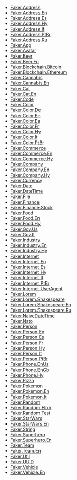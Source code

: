 <!-- A -->

- [Faker.Address](lib/faker/address.ex)
- [Faker.Address.En](lib/faker/address/en.ex)
- [Faker.Address.Es](lib/faker/address/es.ex)
- [Faker.Address.Hy](lib/faker/address/hy.ex)
- [Faker.Address.It](lib/faker/address/it.ex)
- [Faker.Address.PtBr](lib/faker/address/pt_br.ex)
- [Faker.Address.Ru](lib/faker/address/ru.ex)
- [Faker.App](lib/faker/app.ex)
- [Faker.Avatar](lib/faker/avatar.ex)
  <!-- B -->
- [Faker.Beer](lib/faker/beer.ex)
- [Faker.Beer.En](lib/faker/beer/en.ex)
- [Faker.Blockchain.Bitcoin](lib/faker/bitcoin.ex)
- [Faker.Blockchain.Ethereum](lib/faker/blockchain/ethereum.ex)
  <!-- C -->
- [Faker.Cannabis](lib/faker/cannabis.ex)
- [Faker.Cannabis.En](lib/faker/cannabis/en.ex)
- [Faker.Cat](lib/faker/cat.ex)
- [Faker.Cat.En](lib/faker/cat/en.ex)
- [Faker.Code](lib/faker/code.ex)
- [Faker.Color](lib/faker/color.ex)
- [Faker.Color.De](lib/faker/color/de.ex)
- [Faker.Color.En](lib/faker/color/en.ex)
- [Faker.Color.Es](lib/faker/color/es.ex)
- [Faker.Color.Fr](lib/faker/color/fr.ex)
- [Faker.Color.Hy](lib/faker/color/hy.ex)
- [Faker.Color.It](lib/faker/color/it.ex)
- [Faker.Color.PtBr](lib/faker/color/pt_br.ex)
- [Faker.Commerce](lib/faker/commerce.ex)
- [Faker.Commerce.En](lib/faker/commerce/en.ex)
- [Faker.Commerce.Hy](lib/faker/commerce/hy.ex)
- [Faker.Company](lib/faker/company.ex)
- [Faker.Company.En](lib/faker/company/en.ex)
- [Faker.Company.Hy](lib/faker/company/hy.ex)
- [Faker.Currency](lib/faker/currency.ex)
  <!-- D -->
- [Faker.Date](lib/faker/date.ex)
- [Faker.DateTime](lib/faker/datetime.ex)
  <!-- E -->
  <!-- F -->
- [Faker.File](lib/faker/file.ex)
- [Faker.Finance](lib/faker/finance.ex)
- [Faker.Finance.Stock](lib/faker/finance/stock.ex)
- [Faker.Food](lib/faker/food.ex)
- [Faker.Food.En](lib/faker/food/en.ex)
- [Faker.Food.Hy](lib/faker/food/hy.ex)
  <!-- G -->
- [Faker.Gov.Us](lib/faker/gov/us.ex)
- [Faker.Gov.It](lib/faker/gov/it.ex)
  <!-- H -->
  <!-- I -->
- [Faker.Industry](lib/faker/industry.ex)
- [Faker.Industry.En](lib/faker/industry/en.ex)
- [Faker.Industry.Hy](lib/faker/industry/hy.ex)
- [Faker.Internet](lib/faker/internet.ex)
- [Faker.Internet.En](lib/faker/internet/en.ex)
- [Faker.Internet.Es](lib/faker/internet/es.ex)
- [Faker.Internet.Hy](lib/faker/internet/hy.ex)
- [Faker.Internet.It](lib/faker/internet/it.ex)
- [Faker.Internet.PtBr](lib/faker/internet/pt_br.ex)
- [Faker.Internet.UserAgent](lib/faker/internet/user_agent.ex)
  <!-- J -->
  <!-- K -->
  <!-- L -->
- [Faker.Lorem](lib/faker/lorem.ex)
- [Faker.Lorem.Shakespeare](lib/faker/lorem/shakespeare.ex)
- [Faker.Lorem.Shakespeare.En](lib/faker/lorem/shakespeare/en.ex)
- [Faker.Lorem.Shakespeare.Ru](lib/faker/lorem/shakespeare/ru.ex)
  <!-- M -->
  <!-- N -->
- [Faker.NaiveDateTime](lib/faker/naivedatetime.ex)
- [Faker.Nato](lib/faker/nato.ex)
  <!-- O -->
  <!-- P -->
- [Faker.Person](lib/faker/person.ex)
- [Faker.Person.En](lib/faker/person/en.ex)
- [Faker.Person.Es](lib/faker/person/es.ex)
- [Faker.Person.Fr](lib/faker/person/fr.ex)
- [Faker.Person.Hy](lib/faker/person/hy.ex)
- [Faker.Person.It](lib/faker/person/it.ex)
- [Faker.Person.PtBr](lib/faker/person/pt_br.ex)
- [Faker.Phone.EnUs](lib/faker/phone/en_us.ex)
- [Faker.Phone.EnGb](lib/faker/phone/en_gb.ex)
- [Faker.Phone.Hy](lib/faker/phone/hy.ex)
- [Faker.Pizza](lib/faker/pizza.ex)
- [Faker.Pokemon](lib/faker/pokemon.ex)
- [Faker.Pokemon.En](lib/faker/pokemon/en.ex)
- [Faker.Pokemon.It](lib/faker/pokemon/it.ex)
  <!-- Q -->
  <!-- R -->
- [Faker.Random](lib/faker/random.ex)
- [Faker.Random.Elixir](lib/faker/random/elixir.ex)
- [Faker.Random.Test](lib/faker/random/test.ex)
  <!-- S -->
- [Faker.StarWars](lib/faker/star_wars.ex)
- [Faker.StarWars.En](lib/faker/star_wars/en.ex)
- [Faker.String](lib/faker/string.ex)
- [Faker.Superhero](lib/faker/superhero.ex)
- [Faker.Superhero.En](lib/faker/superhero/en.ex)
  <!-- T -->
- [Faker.Team](lib/faker/team.ex)
- [Faker.Team.En](lib/faker/team/en.ex)
  <!-- U -->
- [Faker.Util](lib/faker/util.ex)
- [Faker.UUID](lib/faker/uuid.ex)
  <!-- V -->
- [Faker.Vehicle](lib/faker/vehicle.ex)
- [Faker.Vehicle.En](lib/faker/vehicle/en.ex)
  <!-- W -->
  <!-- X -->
  <!-- Y -->
  <!-- Z -->
